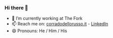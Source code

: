 ### Hi there 👋

- 🍴 I’m currently working at The Fork 
- 📫 Reach me on: [corradodellorusso.it](https://www.corradodellorusso.it/) - [LinkedIn](https://www.linkedin.com/in/corradodellorusso/)
- 😄 Pronouns: He / Him / His


<!--
**corradodellorusso/corradodellorusso** is a ✨ _special_ ✨ repository because its `README.md` (this file) appears on your GitHub profile.

Here are some ideas to get you started:

- 🔭 I’m currently working on ...
- 🌱 I’m currently learning ...
- 👯 I’m looking to collaborate on ...
- 🤔 I’m looking for help with ...
- 💬 Ask me about ...
- 📫 How to reach me: ...
- 😄 Pronouns: ...
- ⚡ Fun fact: ...
-->
